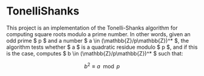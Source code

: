 # TonelliShanks

This project is an implementation of the Tonelli-Shanks algorithm for computing square roots modulo a prime number. In other words, given an odd prime $ p $ and a number $ a \in (\mathbb{Z}/p\mathbb{Z})^* $, the algorithm tests whether $ a $ is a quadratic residue modulo $ p $, and if this is the case, computes $ b \in (\mathbb{Z}/p\mathbb{Z})^* $ such that:

$$
b^2 \equiv a \mod p
$$
